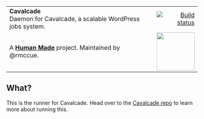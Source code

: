 <table width="100%">
	<tr>
		<td align="left" width="70">
			<strong>Cavalcade</strong><br />
			Daemon for Cavalcade, a scalable WordPress jobs system.
		</td>
		<td align="right" width="20%">
			<a href="https://travis-ci.org/humanmade/Cavalcade-Runner">
				<img src="https://travis-ci.org/humanmade/Cavalcade-Runner.svg?branch=master" alt="Build status">
			</a>
		</td>
	</tr>
	<tr>
		<td>
			A <strong><a href="https://hmn.md/">Human Made</a></strong> project. Maintained by @rmccue.
		</td>
		<td align="center">
			<img src="https://hmn.md/content/themes/hmnmd/assets/images/hm-logo.svg" width="100" />
		</td>
	</tr>
</table>

## What?

This is the runner for Cavalcade. Head over to the [Cavalcade repo](https://github.com/humanmade/Cavalcade) to learn
more about running this.
